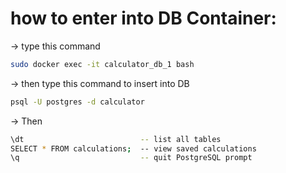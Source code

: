 # how to enter into DB Container: 
-> type this command 

```bash 
sudo docker exec -it calculator_db_1 bash

```
-> then type this command to insert into DB

```bash
psql -U postgres -d calculator 
```

-> Then 
```bash
\dt                          -- list all tables
SELECT * FROM calculations;  -- view saved calculations
\q                           -- quit PostgreSQL prompt
```
